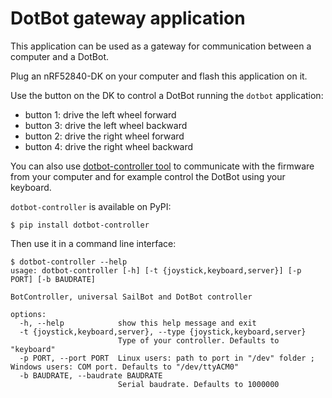 # DotBot gateway application

This application can be used as a gateway for communication between a computer
and a DotBot.

Plug an nRF52840-DK on your computer and flash this application on it.

Use the button on the DK to control a DotBot running the `dotbot` application:
- button 1: drive the left wheel forward
- button 3: drive the left wheel backward
- button 2: drive the right wheel forward
- button 4: drive the right wheel backward

You can also use [dotbot-controller tool](https://github.com/DotBots/PyDotBot)
to communicate with the firmware from your computer and for example control the
DotBot using your keyboard.

`dotbot-controller` is available on PyPI:

```
$ pip install dotbot-controller
```

Then use it in a command line interface:

```
$ dotbot-controller --help
usage: dotbot-controller [-h] [-t {joystick,keyboard,server}] [-p PORT] [-b BAUDRATE]

BotController, universal SailBot and DotBot controller

options:
  -h, --help            show this help message and exit
  -t {joystick,keyboard,server}, --type {joystick,keyboard,server}
                        Type of your controller. Defaults to "keyboard"
  -p PORT, --port PORT  Linux users: path to port in "/dev" folder ; Windows users: COM port. Defaults to "/dev/ttyACM0"
  -b BAUDRATE, --baudrate BAUDRATE
                        Serial baudrate. Defaults to 1000000
```
